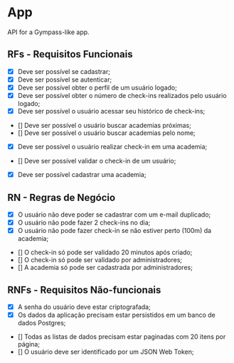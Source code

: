 # App

API for a Gympass-like app.

## RFs - Requisitos Funcionais

- [x] Deve ser possível se cadastrar;
- [x] Deve ser possível se autenticar;
- [x] Deve ser possível obter o perfil de um usuário logado;
- [x] Deve ser possível obter o número de check-ins realizados pelo usuário logado;
- [x] Deve ser possível o usuário acessar seu histórico de check-ins;
- [] Deve ser possível o usuário buscar academias próximas;
- [] Deve ser possível o usuário buscar academias pelo nome;
- [x] Deve ser possível o usuário realizar check-in em uma academia;
- [] Deve ser possível validar o check-in de um usuário;
- [x] Deve ser possível cadastrar uma academia;

## RN - Regras de Negócio

- [x] O usuário não deve poder se cadastrar com um e-mail duplicado;
- [x] O usuário não pode fazer 2 check-ins no dia;
- [x] O usuário não pode fazer check-in se não estiver perto (100m) da academia;
- [] O check-in só pode ser validado 20 minutos após criado;
- [] O check-in só pode ser validado por administradores;
- [] A academia só pode ser cadastrada por administradores;

## RNFs - Requisitos Não-funcionais

- [x] A senha do usuário deve estar criptografada;
- [x] Os dados da aplicação precisam estar persistidos em um banco de dados Postgres;
- [] Todas as listas de dados precisam estar paginadas com 20 itens por página;
- [] O usuário deve ser identificado por um JSON Web Token;
